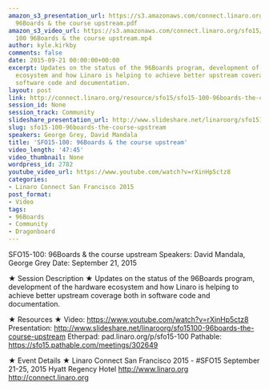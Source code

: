 ```yaml
---
amazon_s3_presentation_url: https://s3.amazonaws.com/connect.linaro.org/sfo15/Presentations/09-21-Monday/SFO15-100-
  96Boards & the course upstream.pdf
amazon_s3_video_url: https://s3.amazonaws.com/connect.linaro.org/sfo15/Videos/09-22-Tuesday/SFO15
  100 96Boards & the course upstream.mp4
author: kyle.kirkby
comments: false
date: 2015-09-21 00:00:00+00:00
excerpt: Updates on the status of the 96Boards program, development of the hardware
  ecosystem and how Linaro is helping to achieve better upstream coverage both in
  software code and documentation.
layout: post
link: http://connect.linaro.org/resource/sfo15/sfo15-100-96boards-the-course-upstream/
session_id: None
session_track: Community
slideshare_presentation_url: http://www.slideshare.net/linaroorg/sfo15100-96boards-the-course-upstream
slug: sfo15-100-96boards-the-course-upstream
speakers: George Grey, David Mandala
title: 'SFO15-100: 96Boards & the course upstream'
video_length: '47:45'
video_thumbnail: None
wordpress_id: 2782
youtube_video_url: https://www.youtube.com/watch?v=rXinHp5ctz8
categories:
- Linaro Connect San Francisco 2015
post_format:
- Video
tags:
- 96Boards
- Community
- Dragonboard
---
```


SFO15-100: 96Boards & the course upstream
Speakers: David Mandala, George Grey
Date: September 21, 2015

★ Session Description ★
Updates on the status of the 96Boards program, development of the hardware ecosystem and how Linaro is helping to achieve better upstream coverage both in software code and documentation.

★ Resources ★ 
Video: https://www.youtube.com/watch?v=rXinHp5ctz8
Presentation: http://www.slideshare.net/linaroorg/sfo15100-96boards-the-course-upstream
Etherpad: pad.linaro.org/p/sfo15-100
Pathable: https://sfo15.pathable.com/meetings/302649 

★ Event Details ★ 
Linaro Connect San Francisco 2015 - #SFO15 
September 21-25, 2015 
Hyatt Regency Hotel 
http://www.linaro.org
http://connect.linaro.org
